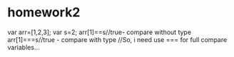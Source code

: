# homework2
var arr=[1,2,3];
var s=2;
arr[1]==s//true- compare without type
arr[1]===s//true - compare with type
//So, i need use === for full compare variables...
